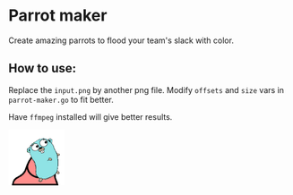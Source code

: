 # Parrot maker

Create amazing parrots to flood your team's slack with color.

## How to use:

Replace the `input.png` by another png file. Modify `offsets` and `size` vars in `parrot-maker.go` to fit better.

Have `ffmpeg` installed will give better results.

<img src="https://github.com/sejoDjoseon/parrot-maker/blob/main/output/animation.gif" width="100">
